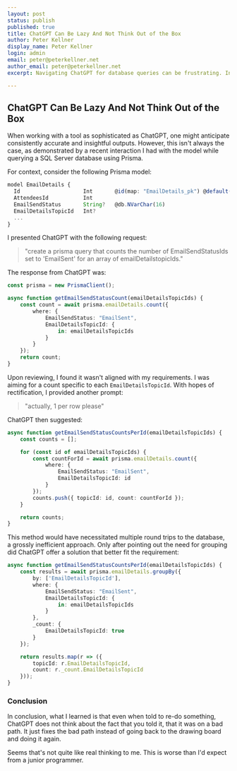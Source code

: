 ```yaml
---
layout: post
status: publish
published: true
title: ChatGPT Can Be Lazy And Not Think Out of the Box
author: Peter Kellner
display_name: Peter Kellner
login: admin
email: peter@peterkellner.net
author_email: peter@peterkellner.net
excerpt: Navigating ChatGPT for database queries can be frustrating. In one instance, ChatGPT's solution for counting rows in a Prisma model proved problematic. Despite clarifications, the AI missed the mark, revealing its inability to completely rethink a problem. This behavior highlighted its shortcomings, resembling an approach worse than what one might expect from a junior programmer.

---
```


## ChatGPT Can Be Lazy And Not Think Out of the Box

When working with a tool as sophisticated as ChatGPT, one might anticipate consistently accurate and insightful outputs. However, this isn't always the case, as demonstrated by a recent interaction I had with the model while querying a SQL Server database using Prisma.

For context, consider the following Prisma model:

```typescript
model EmailDetails {
  Id                    Int       @id(map: "EmailDetails_pk") @default(autoincrement())
  AttendeesId           Int
  EmailSendStatus       String?   @db.NVarChar(16)
  EmailDetailsTopicId   Int?
  ...
}
```

I presented ChatGPT with the following request:

> "create a prisma query that counts the number of EmailSendStatusIds set to 'EmailSent' for an array of emailDetailstopicIds."

The response from ChatGPT was:

```typescript
const prisma = new PrismaClient();

async function getEmailSendStatusCount(emailDetailsTopicIds) {
    const count = await prisma.emailDetails.count({
        where: {
            EmailSendStatus: "EmailSent",
            EmailDetailsTopicId: {
                in: emailDetailsTopicIds
            }
        }
    });
    return count;
}
```

Upon reviewing, I found it wasn't aligned with my requirements. I was aiming for a count specific to each `EmailDetailsTopicId`. With hopes of rectification, I provided another prompt:

> "actually, 1 per row please"

ChatGPT then suggested:

```typescript
async function getEmailSendStatusCountsPerId(emailDetailsTopicIds) {
    const counts = [];

    for (const id of emailDetailsTopicIds) {
        const countForId = await prisma.emailDetails.count({
            where: {
                EmailSendStatus: "EmailSent",
                EmailDetailsTopicId: id
            }
        });
        counts.push({ topicId: id, count: countForId });
    }

    return counts;
}
```

This method would have necessitated multiple round trips to the database, a grossly inefficient approach. Only after pointing out the need for grouping did ChatGPT offer a solution that better fit the requirement:

```typescript
async function getEmailSendStatusCountsPerId(emailDetailsTopicIds) {
    const results = await prisma.emailDetails.groupBy({
        by: ['EmailDetailsTopicId'],
        where: {
            EmailSendStatus: "EmailSent",
            EmailDetailsTopicId: {
                in: emailDetailsTopicIds
            }
        },
        _count: {
            EmailDetailsTopicId: true
        }
    });

    return results.map(r => ({
        topicId: r.EmailDetailsTopicId,
        count: r._count.EmailDetailsTopicId
    }));
}
```

### Conclusion

In conclusion, what I learned is that even when told to re-do something, ChatGPT does not think about the fact that you told it, that it was on a bad path. It just fixes the bad path instead of going back to the drawing board and doing it again.

Seems that's not quite like real thinking to me. This is worse than I'd expect from a junior programmer.

